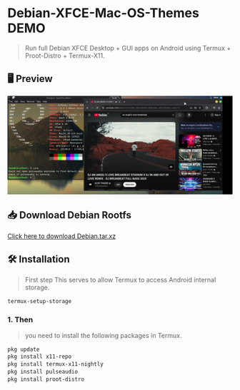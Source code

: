 # Debian-XFCE-Mac-OS-Themes DEMO

> Run full Debian XFCE Desktop + GUI apps on Android using Termux + Proot-Distro + Termux-X11.

## 🖥️ Preview

![preview](pic.jpg)


## 📥 Download Debian Rootfs

[Click here to download Debian.tar.xz](https://example.com/debian.tar.xz)

## 🛠️ Installation

> First step
This serves to allow Termux to access Android internal storage.
```bash
termux-setup-storage
```
### 1. Then
> you need to install the following packages in Termux.

```bash
pkg update
pkg install x11-repo
pkg install termux-x11-nightly
pkg install pulseaudio
pkg install proot-distro
```
